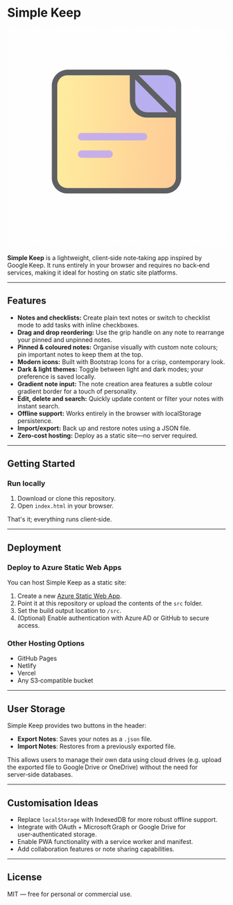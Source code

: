 # Simple Keep

![Simple Keep Logo](logo.png)

**Simple&nbsp;Keep** is a lightweight, client‑side note‑taking app inspired by Google Keep.  It runs entirely in your browser and requires no back‑end services, making it ideal for hosting on static site platforms.

---

## Features

- **Notes and checklists:** Create plain text notes or switch to checklist mode to add tasks with inline checkboxes.
- **Drag and drop reordering:** Use the grip handle on any note to rearrange your pinned and unpinned notes.
- **Pinned & coloured notes:** Organise visually with custom note colours; pin important notes to keep them at the top.
- **Modern icons:** Built with Bootstrap Icons for a crisp, contemporary look.
- **Dark & light themes:** Toggle between light and dark modes; your preference is saved locally.
- **Gradient note input:** The note creation area features a subtle colour gradient border for a touch of personality.
- **Edit, delete and search:** Quickly update content or filter your notes with instant search.
- **Offline support:** Works entirely in the browser with localStorage persistence.
- **Import/export:** Back up and restore notes using a JSON file.
- **Zero‑cost hosting:** Deploy as a static site—no server required.

---

## Getting Started

### Run locally

1. Download or clone this repository.
2. Open `index.html` in your browser.

That's it; everything runs client‑side.

---

## Deployment

### Deploy to Azure Static Web Apps

You can host Simple&nbsp;Keep as a static site:

1. Create a new [Azure Static Web App](https://portal.azure.com/).
2. Point it at this repository or upload the contents of the `src` folder.
3. Set the build output location to `/src`.
4. (Optional) Enable authentication with Azure AD or GitHub to secure access.

### Other Hosting Options

- GitHub Pages
- Netlify
- Vercel
- Any S3‑compatible bucket

---

## User Storage

Simple&nbsp;Keep provides two buttons in the header:

- **Export Notes**: Saves your notes as a `.json` file.
- **Import Notes**: Restores from a previously exported file.

This allows users to manage their own data using cloud drives (e.g. upload the exported file to Google Drive or OneDrive) without the need for server‑side databases.

---

## Customisation Ideas

- Replace `localStorage` with IndexedDB for more robust offline support.
- Integrate with OAuth + Microsoft Graph or Google Drive for user‑authenticated storage.
- Enable PWA functionality with a service worker and manifest.
- Add collaboration features or note sharing capabilities.

---

## License

MIT — free for personal or commercial use.